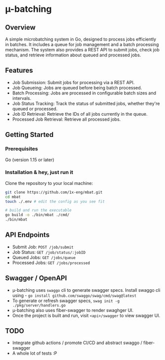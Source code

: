 # µ-batching 

## Overview
A simple microbatching system in Go, designed to process jobs efficiently in batches. It includes a queue for job management and a batch processing mechanism. The system also provides a REST API to submit jobs, check job status, and retrieve information about queued and processed jobs.

## Features
- Job Submission: Submit jobs for processing via a REST API.
- Job Queueing: Jobs are queued before being batch processed.
- Batch Processing: Jobs are processed in configurable batch sizes and intervals.
- Job Status Tracking: Track the status of submitted jobs, whether they're queued or processed.
- Job ID Retrieval: Retrieve the IDs of all jobs currently in the queue.
- Processed Job Retrieval: Retrieve all processed jobs.

## Getting Started

### Prerequisites
Go (version 1.15 or later)

### Installation & hey, just run it
Clone the repository to your local machine:

```bash
git clone https://github.com/1x-eng/mbat.git
cd mbat
touch ./.env # edit the config as you see fit

# build and run the executable
go build -o ./bin/mbat ./cmd/
./bin/mbat
```

## API Endpoints
- Submit Job: `POST /job/submit`
- Job Status: `GET /job/status/:jobID`
- Queued Jobs: `GET /jobs/queue`
- Processed Jobs: `GET /jobs/processed`

## Swagger / OpenAPI
- µ-batching uses `swaggo` cli to generate swagger specs. Install swaggo cli using - `go install github.com/swaggo/swag/cmd/swag@latest`
- To generate or refresh swagger specs, `swag init -g ./pkg/server/handlers.go`
- µ-batching also uses fiber-swagger to render swaghger UI.
- Once the project is built and run, visit `<api>/swagger` to view swagger UI.

## TODO
- Integrate github actions / promote CI/CD and abstract swaggo / fiber-swagger
- A whole lot of tests :P
